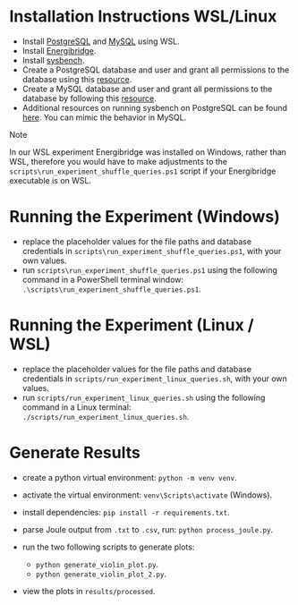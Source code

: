 # Installation Instructions WSL/Linux

- Install [PostgreSQL](https://www.postgresql.org/) and [MySQL](https://www.mysql.com/) using WSL.
- Install [Energibridge](https://github.com/tdurieux/EnergiBridge).
- Install [sysbench](https://github.com/akopytov/sysbench).
- Create a PostgreSQL database and user and grant all permissions to the database using this [resource](https://harshityadav95.medium.com/postgresql-in-windows-subsystem-for-linux-wsl-6dc751ac1ff3).
- Create a MySQL database and user and grant all permissions to the database by following this [resource](https://pen-y-fan.github.io/2021/08/08/How-to-install-MySQL-on-WSL-2-Ubuntu/).
- Additional resources on running sysbench on PostgreSQL can be found [here](https://severalnines.com/blog/how-benchmark-postgresql-performance-using-sysbench/). You can mimic the behavior in MySQL.

> [!NOTE]  
> In our WSL experiment Energibridge was installed on Windows, rather than WSL, therefore you would have to make adjustments to the `scripts\run_experiment_shuffle_queries.ps1` script if your Energibridge executable is on WSL.

# Running the Experiment (Windows)

- replace the placeholder values for the file paths and database credentials in  `scripts\run_experiment_shuffle_queries.ps1`, with your own values.
- run `scripts\run_experiment_shuffle_queries.ps1` using the following command in a PowerShell terminal window:
`.\scripts\run_experiment_shuffle_queries.ps1`.

# Running the Experiment (Linux / WSL)
- replace the placeholder values for the file paths and database credentials in  `scripts/run_experiment_linux_queries.sh`, with your own values.
- run `scripts/run_experiment_linux_queries.sh` using the following command in a Linux terminal:
`./scripts/run_experiment_linux_queries.sh`.

# Generate Results

- create a python virtual environment: ```python -m venv venv```.
- activate the virtual environment: ```venv\Scripts\activate``` (Windows).
- install dependencies: ```pip install -r requirements.txt```.
- parse Joule output from `.txt` to `.csv`, run: ```python process_joule.py```.
- run the two following scripts to generate plots: 
    
    - ```python generate_violin_plot.py```.
    - ```python generate_violin_plot_2.py```.
 - view the plots in `results/processed`.

